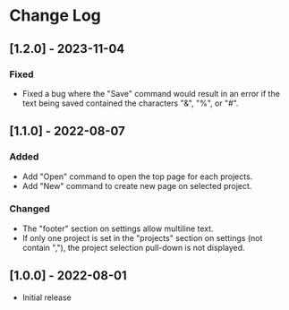 # Change Log

## [1.2.0] - 2023-11-04
### Fixed
- Fixed a bug where the "Save" command would result in an error if the text being saved contained the characters "&", "%", or "#".

## [1.1.0] - 2022-08-07
### Added
- Add "Open" command to open the top page for each projects.
- Add "New" command to create new page on selected project.

### Changed
- The "footer" section on settings allow multiline text.
- If only one project is set in the "projects" section on settings (not contain ","), the project selection pull-down is not displayed.


## [1.0.0] - 2022-08-01
- Initial release